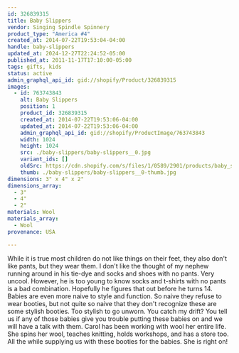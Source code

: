 ```yaml
---
id: 326839315
title: Baby Slippers
vendor: Singing Spindle Spinnery
product_type: "America #4"
created_at: 2014-07-22T19:53:04-04:00
handle: baby-slippers
updated_at: 2024-12-27T22:24:52-05:00
published_at: 2011-11-17T17:10:00-05:00
tags: gifts, kids
status: active
admin_graphql_api_id: gid://shopify/Product/326839315
images:
  - id: 763743843
    alt: Baby Slippers
    position: 1
    product_id: 326839315
    created_at: 2014-07-22T19:53:06-04:00
    updated_at: 2014-07-22T19:53:06-04:00
    admin_graphql_api_id: gid://shopify/ProductImage/763743843
    width: 1024
    height: 1024
    src: ./baby-slippers/baby-slippers__0.jpg
    variant_ids: []
    oldSrc: https://cdn.shopify.com/s/files/1/0589/2901/products/baby_slippers.jpeg?v=1406073186
    thumb: ./baby-slippers/baby-slippers__0-thumb.jpg
dimensions: 3" x 4" x 2"
dimensions_array:
  - 3"
  - 4"
  - 2"
materials: Wool
materials_array:
  - Wool
provenance: USA

---
```


While it is true most children do not like things on their feet, they also don't like pants, but they wear them. I don't like the thought of my nephew running around in his tie-dye and socks and shoes with no pants. Very uncool. However, he is too young to know socks and t-shirts with no pants is a bad combination. Hopefully he figures that out before he turns 14. Babies are even more naive to style and function. So naive they refuse to wear booties, but not quite so naive that they don't recognize these are some stylish booties. Too stylish to go unworn. You catch my drift? You tell us if any of those babies give you trouble putting these babies on and we will have a talk with them. Carol has been working with wool her entire life. She spins her wool, teaches knitting, holds workshops, and has a store too. All the while supplying us with these booties for the babies. She is right on!